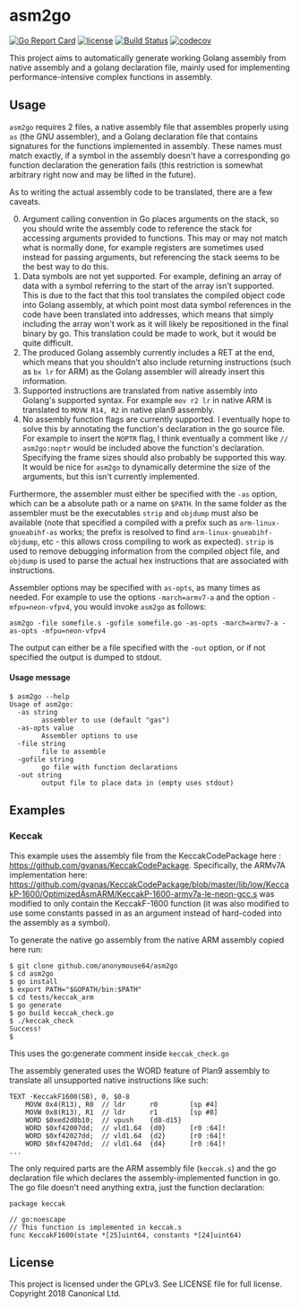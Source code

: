 # asm2go

[![Go Report Card](https://goreportcard.com/badge/github.com/anonymouse64/asm2go)](https://goreportcard.com/report/github.com/anonymouse64/asm2go)
[![license](https://img.shields.io/badge/license-GPLv3-blue.svg)](LICENSE)
[![Build Status](https://travis-ci.com/anonymouse64/asm2go.svg?branch=master)](https://travis-ci.com/anonymouse64/asm2go)
[![codecov](https://codecov.io/gh/anonymouse64/asm2go/branch/master/graph/badge.svg)](https://codecov.io/gh/anonymouse64/asm2go)


This project aims to automatically generate working Golang assembly from native assembly and a golang declaration file, mainly used for implementing performance-intensive complex functions in assembly. 

## Usage

`asm2go` requires 2 files, a native assembly file that assembles properly using `as` (the GNU assembler), and a Golang declaration file that contains signatures for the functions implemented in assembly. These names must match exactly, if a symbol in the assembly doesn't have a corresponding go function declaration the generation fails (this restriction is somewhat arbitrary right now and may be lifted in the future). 

As to writing the actual assembly code to be translated, there are a few caveats. 

0. Argument calling convention in Go places arguments on the stack, so you should write the assembly code to reference the stack for accessing arguments provided to functions. This may or may not match what is normally done, for example registers are sometimes used instead for passing arguments, but referencing the stack seems to be the best way to do this.
1. Data symbols are not yet supported. For example, defining an array of data with a symbol referring to the start of the array isn't supported. This is due to the fact that this tool translates the compiled object code into Golang assembly, at which point most data symbol references in the code have been translated into addresses, which means that simply including the array won't work as it will likely be repositioned in the final binary by go. This translation could be made to work, but it would be quite difficult.
2. The produced Golang assembly currently includes a RET at the end, which means that you shouldn't also include returning instructions (such as `bx lr` for ARM) as the Golang assembler will already insert this information.
3. Supported instructions are translated from native assembly into Golang's supported syntax. For example `mov r2 lr` in native ARM is translated to `MOVW R14, R2` in native plan9 assembly. 
4. No assembly function flags are currently supported. I eventually hope to solve this by annotating the function's declaration in the go source file. For example to insert the `NOPTR` flag, I think eventually a comment like `// asm2go:noptr` would be included above the function's declaration. Specifying the frame sizes should also probably be supported this way. It would be nice for `asm2go` to dynamically determine the size of the arguments, but this isn't currently implemented.

Furthermore, the assembler must either be specified with the `-as` option, which can be a absolute path or a name on `$PATH`. In the same folder as the assembler must be the executables `strip` and `objdump` must also be available (note that specified a compiled with a prefix such as `arm-linux-gnueabihf-as` works; the prefix is resolved to find `arm-linux-gnueabihf-objdump`, etc - this allows cross compiling to work as expected). `strip` is used to remove debugging information from the compiled object file, and `objdump` is used to parse the actual hex instructions that are associated with instructions.

Assembler options may be specified with `as-opts`, as many times as needed. For example to use the options `-march=armv7-a` and the option `-mfpu=neon-vfpv4`, you would invoke `asm2go` as follows:

```
asm2go -file somefile.s -gofile somefile.go -as-opts -march=armv7-a -as-opts -mfpu=neon-vfpv4
```

The output can either be a file specified with the `-out` option, or if not specified the output is dumped to stdout.

#### Usage message

```
$ asm2go --help
Usage of asm2go:
  -as string
    	assembler to use (default "gas")
  -as-opts value
    	Assembler options to use
  -file string
    	file to assemble
  -gofile string
    	go file with function declarations
  -out string
    	output file to place data in (empty uses stdout)
```

## Examples

### Keccak

This example uses the assembly file from the KeccakCodePackage here : https://github.com/gvanas/KeccakCodePackage. Specifically, the ARMv7A implementation here: https://github.com/gvanas/KeccakCodePackage/blob/master/lib/low/KeccakP-1600/OptimizedAsmARM/KeccakP-1600-armv7a-le-neon-gcc.s was modified to only contain the KeccakF-1600 function (it was also modified to use some constants passed in as an argument instead of hard-coded into the assembly as a symbol). 

To generate the native go assembly from the native ARM assembly copied here run:

	$ git clone github.com/anonymouse64/asm2go
	$ cd asm2go
	$ go install
	$ export PATH="$GOPATH/bin:$PATH"
	$ cd tests/keccak_arm
	$ go generate
	$ go build keccak_check.go
	$ ./keccak_check
	Success!
	$

This uses the go:generate comment inside `keccak_check.go`

The assembly generated uses the WORD feature of Plan9 assembly to translate all unsupported native instructions like such:

```
TEXT ·KeccakF1600(SB), 0, $0-8
    MOVW 0x4(R13), R0  // ldr      r0        [sp #4] 
    MOVW 0x8(R13), R1  // ldr      r1        [sp #8] 
    WORD $0xed2d8b10;  // vpush    {d8-d15}  
    WORD $0xf42007dd;  // vld1.64  {d0}      [r0 :64]!  
    WORD $0xf42027dd;  // vld1.64  {d2}      [r0 :64]!  
    WORD $0xf42047dd;  // vld1.64  {d4}      [r0 :64]!  
...
```

The only required parts are the ARM assembly file (`keccak.s`) and the go declaration file which declares the assembly-implemented function in go. The go file doesn't need anything extra, just the function declaration:

```
package keccak

// go:noescape
// This function is implemented in keccak.s
func KeccakF1600(state *[25]uint64, constants *[24]uint64)

```

## License

This project is licensed under the GPLv3. See LICENSE file for full license.
Copyright 2018 Canonical Ltd.